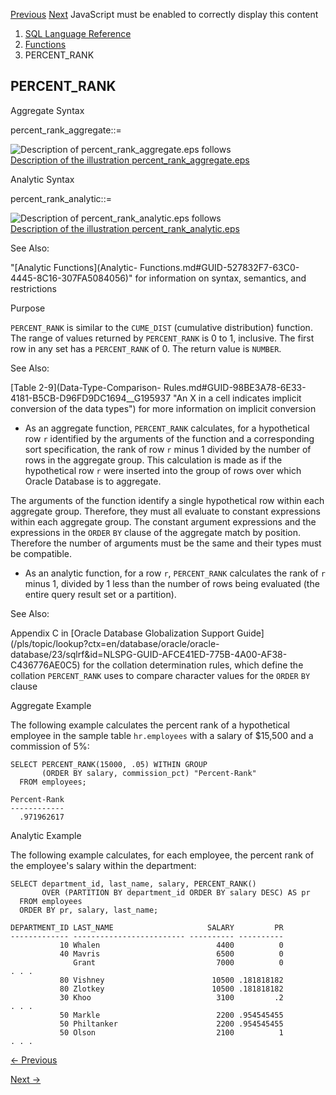 [Previous](PATH.md) [Next](PERCENTILE_CONT.md) JavaScript must be enabled
to correctly display this content

  1. [SQL Language Reference ](index.md)
  2. [Functions](Functions.md)
  3. PERCENT_RANK 

## PERCENT_RANK

Aggregate Syntax

percent_rank_aggregate::=

![Description of percent_rank_aggregate.eps
follows](https://docs.oracle.com/en/database/oracle/oracle-database/23/sqlrf/img/percent_rank_aggregate.gif)  
[Description of the illustration
percent_rank_aggregate.eps](img_text/percent_rank_aggregate.md)

Analytic Syntax

percent_rank_analytic::=

![Description of percent_rank_analytic.eps
follows](https://docs.oracle.com/en/database/oracle/oracle-database/23/sqlrf/img/percent_rank_analytic.gif)  
[Description of the illustration
percent_rank_analytic.eps](img_text/percent_rank_analytic.md)

See Also:

"[Analytic Functions](Analytic-
Functions.md#GUID-527832F7-63C0-4445-8C16-307FA5084056)" for information on
syntax, semantics, and restrictions

Purpose

`PERCENT_RANK` is similar to the `CUME_DIST` (cumulative distribution)
function. The range of values returned by `PERCENT_RANK` is 0 to 1, inclusive.
The first row in any set has a `PERCENT_RANK` of 0. The return value is
`NUMBER`.

See Also:

[Table 2-9](Data-Type-Comparison-
Rules.md#GUID-98BE3A78-6E33-4181-B5CB-D96FD9DC1694__G195937 "An X in a cell
indicates implicit conversion of the data types") for more information on
implicit conversion

  * As an aggregate function, `PERCENT_RANK` calculates, for a hypothetical row `r` identified by the arguments of the function and a corresponding sort specification, the rank of row `r` minus 1 divided by the number of rows in the aggregate group. This calculation is made as if the hypothetical row `r` were inserted into the group of rows over which Oracle Database is to aggregate. 

The arguments of the function identify a single hypothetical row within each
aggregate group. Therefore, they must all evaluate to constant expressions
within each aggregate group. The constant argument expressions and the
expressions in the `ORDER` `BY` clause of the aggregate match by position.
Therefore the number of arguments must be the same and their types must be
compatible.

  * As an analytic function, for a row `r`, `PERCENT_RANK` calculates the rank of `r` minus 1, divided by 1 less than the number of rows being evaluated (the entire query result set or a partition). 

See Also:

Appendix C in [Oracle Database Globalization Support
Guide](/pls/topic/lookup?ctx=en/database/oracle/oracle-
database/23/sqlrf&id=NLSPG-GUID-AFCE41ED-775B-4A00-AF38-C436776AE0C5) for the
collation determination rules, which define the collation `PERCENT_RANK` uses
to compare character values for the `ORDER` `BY` clause

Aggregate Example

The following example calculates the percent rank of a hypothetical employee
in the sample table `hr.employees` with a salary of $15,500 and a commission
of 5%:

    
    
    SELECT PERCENT_RANK(15000, .05) WITHIN GROUP
           (ORDER BY salary, commission_pct) "Percent-Rank" 
      FROM employees;
    
    Percent-Rank
    ------------
      .971962617

Analytic Example

The following example calculates, for each employee, the percent rank of the
employee's salary within the department:

    
    
    SELECT department_id, last_name, salary, PERCENT_RANK() 
           OVER (PARTITION BY department_id ORDER BY salary DESC) AS pr
      FROM employees
      ORDER BY pr, salary, last_name;
    
    DEPARTMENT_ID LAST_NAME                     SALARY         PR
    ------------- ------------------------- ---------- ----------
               10 Whalen                          4400          0
               40 Mavris                          6500          0
                  Grant                           7000          0
    . . .
               80 Vishney                        10500 .181818182
               80 Zlotkey                        10500 .181818182
               30 Khoo                            3100         .2
    . . .
               50 Markle                          2200 .954545455
               50 Philtanker                      2200 .954545455
               50 Olson                           2100          1
    . . .


[← Previous](PATH.md)

[Next →](PERCENTILE_CONT.md)
